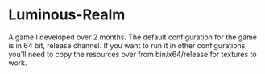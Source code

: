 # Luminous-Realm
A game I developed over 2 months. The default configuration for the game is in 64 bit, release channel. If you want to run it in other configurations, you'll need to copy the resources over from bin/x64/release for textures to work.
